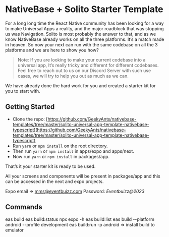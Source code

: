# NativeBase + Solito Starter Template 

For a long long time the React Native community has been looking for a way to make Universal Apps a reality, and the major roadblock that was stopping us was Navigation. Solito is most probably the answer to that, and as we know NativeBase already works on all the three platforms. It’s a match made in heaven. So now your next can run with the same codebase on all the 3 platforms and we are here to show you how?

> Note: If you are looking to make your current codebase into a universal app, It’s really tricky and different for different codebases. Feel free to reach out to us on our Discord Server with such use cases, we will try to help you out as much as we can.
> 

We have already done the hard work for you and created a starter kit for you to start with.

## Getting Started

- Clone the repo: [https://github.com/GeekyAnts/nativebase-templates/tree/master/solito-universal-app-template-nativebase-typescript](https://github.com/GeekyAnts/nativebase-templates/tree/master/solito-universal-app-template-nativebase-typescript)
- Run `yarn` or `npm install` on the root directory.
- Then run `yarn` or `npm install` in apps/expo and apps/next.
- Now run `yarn` or `npm install` in packages/app.

That’s it your starter kit is ready to be used.

All your screens and components will be present in packages/app and this can be accessed in the next and expo projects.


Expo
email => mms@eventbuizz.com 
Password: *Eventbuizz@2023* 

## Commands

eas build
eas build:status
npx expo -h
eas build:list
eas build --platform android --profile development
eas build:run -p android => install build to emulator 